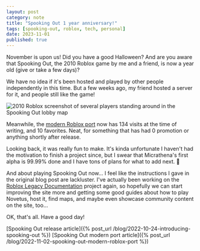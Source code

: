 ```yaml
---
layout: post
category: note
title: "Spooking Out 1 year anniversary!"
tags: [spooking-out, roblox, tech, personal]
date: 2023-11-01
published: true
---
```

November is upon us! Did you have a good Halloween? And are you aware that Spooking Out, the 2010 Roblox game by me and a friend, is now a year old (give or take a few days)?
<!-- I was gonna write this on Halloween, but I've been super busy with college applications the past few days. Oh well! -->

We have no idea if it's been hosted and played by other people independently in this time. But a few weeks ago, my friend hosted a server for it, and people still like the game!

![2010 Roblox screenshot of several players standing around in the Spooking Out lobby map](/note/media/spooking-out-1-year.jpg)

Meanwhile, the [modern Roblox port](https://www.roblox.com/games/11373614692/Spooking-Out) now has 134 visits at the time of writing, and 10 favorites. Neat, for something that has had 0 promotion or anything shortly after release.

Looking back, it was really fun to make. It's kinda unfortunate I haven't had the motivation to finish a project since, but I swear that Micrathena's first alpha is 99.99% done and I have tons of plans for what to add next. 🙏

And about playing Spooking Out now... I feel like the instructions I gave in the original blog post are lackluster. I've actually been working on the [Roblox Legacy Documentation](https://wiki.realja.me) project again, so hopefully we can start improving the site more and getting some good guides about how to play Novetus, host it, find maps, and maybe even showcase community content on the site, too...

OK, that's all. Have a good day!

[Spooking Out release article]({% post_url /blog/2022-10-24-introducing-spooking-out %})
[Spooking Out modern port article]({% post_url /blog/2022-11-02-spooking-out-modern-roblox-port %})
